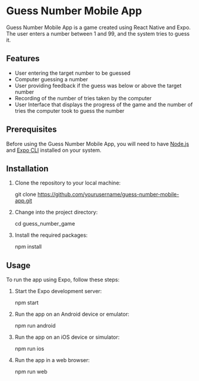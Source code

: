 # Guess Number Mobile App

Guess Number Mobile App is a game created using React Native and Expo. The user enters a number between 1 and 99, and the system tries to guess it.

## Features

- User entering the target number to be guessed
- Computer guessing a number
- User providing feedback if the guess was below or above the target number
- Recording of the number of tries taken by the computer
- User Interface that displays the progress of the game and the number of tries the computer took to guess the number

## Prerequisites

Before using the Guess Number Mobile App, you will need to have [Node.js](https://nodejs.org/en/) and [Expo CLI](https://docs.expo.dev/get-started/installation/) installed on your system.

## Installation

1. Clone the repository to your local machine:

   git clone https://github.com/yourusername/guess-number-mobile-app.git

2. Change into the project directory:

   cd guess_number_game

3. Install the required packages:

   npm install

## Usage

To run the app using Expo, follow these steps:

1. Start the Expo development server:

   npm start

2. Run the app on an Android device or emulator:

   npm run android

3. Run the app on an iOS device or simulator:

   npm run ios

4. Run the app in a web browser:

   npm run web
